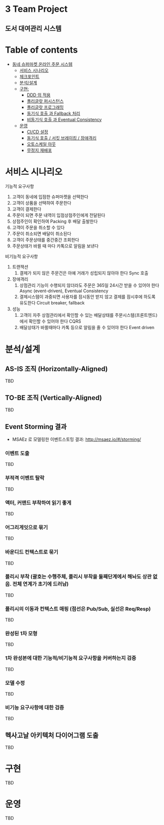 # 3 Team Project
## 도서 대여관리 시스템   

# Table of contents

- [동네 슈퍼마켓 온라인 주문 시스템](#---)
  - [서비스 시나리오](#서비스-시나리오)
  - [체크포인트](#체크포인트)
  - [분석/설계](#분석설계)
  - [구현:](#구현)
    - [DDD 의 적용](#ddd-의-적용)
    - [폴리글랏 퍼시스턴스](#폴리글랏-퍼시스턴스)
    - [폴리글랏 프로그래밍](#폴리글랏-프로그래밍)
    - [동기식 호출 과 Fallback 처리](#동기식-호출-과-Fallback-처리)
    - [비동기식 호출 과 Eventual Consistency](#비동기식-호출-과-Eventual-Consistency)
  - [운영](#운영)
    - [CI/CD 설정](#cicd설정)
    - [동기식 호출 / 서킷 브레이킹 / 장애격리](#동기식-호출-서킷-브레이킹-장애격리)
    - [오토스케일 아웃](#오토스케일-아웃)
    - [무정지 재배포](#무정지-재배포)


# 서비스 시나리오

기능적 요구사항
1. 고객이 동네에 입점한 슈퍼마켓을 선택한다 
2. 고객이 상품을 선택하여 주문한다 
3. 고객이 결제한다
4. 주문이 되면 주문 내역이 입점상점주인에게 전달된다
5. 상점주인이 확인하여 Packing 후 배달 출발한다
6. 고객이 주문을 취소할 수 있다
7. 주문이 취소되면 배달이 취소된다
8. 고객이 주문상태를 중간중간 조회한다
9. 주문상태가 바뀔 때 마다 카톡으로 알림을 보낸다

비기능적 요구사항
1. 트랜잭션
    1. 결제가 되지 않은 주문건은 아예 거래가 성립되지 않아야 한다  Sync 호출 
1. 장애격리
    1. 상점관리 기능이 수행되지 않더라도 주문은 365일 24시간 받을 수 있어야 한다  Async (event-driven), Eventual Consistency
    1. 결제시스템이 과중되면 사용자를 잠시동안 받지 않고 결제를 잠시후에 하도록 유도한다  Circuit breaker, fallback
1. 성능
    1. 고객이 자주 상점관리에서 확인할 수 있는 배달상태를 주문시스템(프론트엔드)에서 확인할 수 있어야 한다  CQRS
    1. 배달상태가 바뀔때마다 카톡 등으로 알림을 줄 수 있어야 한다  Event driven


# 분석/설계


## AS-IS 조직 (Horizontally-Aligned)
TBD

## TO-BE 조직 (Vertically-Aligned)
TBD

## Event Storming 결과
* MSAEz 로 모델링한 이벤트스토밍 결과:  http://msaez.io/#/storming/


### 이벤트 도출
TBD

### 부적격 이벤트 탈락
TBD


### 액터, 커맨드 부착하여 읽기 좋게
TBD

### 어그리게잇으로 묶기
TBD



### 바운디드 컨텍스트로 묶기

TBD



### 폴리시 부착 (괄호는 수행주체, 폴리시 부착을 둘째단계에서 해놔도 상관 없음. 전체 연계가 초기에 드러남)

TBD

### 폴리시의 이동과 컨텍스트 매핑 (점선은 Pub/Sub, 실선은 Req/Resp)

TBD

### 완성된 1차 모형

TBD

### 1차 완성본에 대한 기능적/비기능적 요구사항을 커버하는지 검증
TBD

### 모델 수정

TBD

### 비기능 요구사항에 대한 검증

TBD



## 헥사고날 아키텍처 다이어그램 도출
    
TBD



# 구현

TBD

# 운영

TBD

